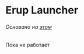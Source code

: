 # Erup Launcher
###### Основано на [этом](https://github.com/alexandrage/Fix-Sashok "этом")
Пока не работает
